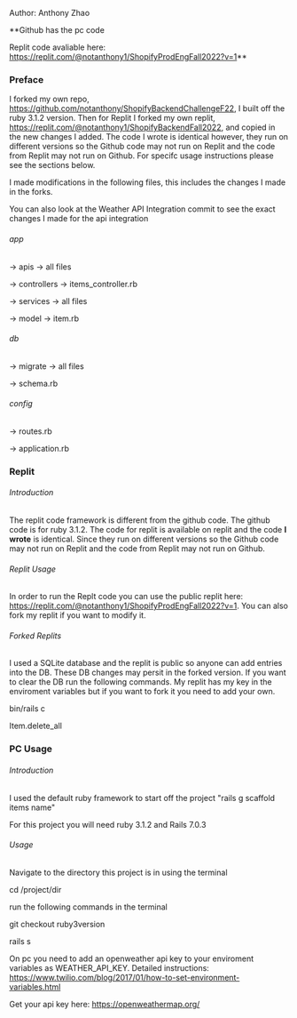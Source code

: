 Author: Anthony Zhao

**Github has the pc code

Replit code avaliable here:  https://replit.com/@notanthony1/ShopifyProdEngFall2022?v=1**

### Preface


I forked my own repo, https://github.com/notanthony/ShopifyBackendChallengeF22, I built off the ruby 3.1.2 version. Then for Replit I forked my own replit, https://replit.com/@notanthony1/ShopifyBackendFall2022, and copied in the new changes I added. The code I wrote is identical however, they run on different versions so the Github code may not run on Replit and the code from Replit may not run on Github. For specifc usage instructions please see the sections below.

I made modifications in the following files, this includes the changes I made in the forks. 

You can also look at the Weather API Integration commit to see the exact changes I made for the api integration

###### app

-> apis -> all files


-> controllers -> items_controller.rb


-> services -> all files


-> model -> item.rb


###### db


-> migrate -> all files


-> schema.rb


###### config 

-> routes.rb


-> application.rb


### Replit 

###### Introduction

The replit code framework is different from the github code. The github code is for ruby 3.1.2. The code for replit is available on replit and the code **I wrote** is identical. Since they run on different versions so the Github code may not run on Replit and the code from Replit may not run on Github.


###### Replit Usage


In order to run the Replt code you can use the public replit here: https://replit.com/@notanthony1/ShopifyProdEngFall2022?v=1. You can also fork my replit if you want to modify it. 

###### Forked Replits 

I used a SQLite database and the replit is public so anyone can add entries into the DB. These DB changes may persit in the forked version. If you want to clear the DB run the following commands. My replit has my key in the enviroment variables but if you want to fork it you need to add your own.


bin/rails c 


Item.delete_all


### PC Usage

###### Introduction

I used the default ruby framework to start off the project "rails g scaffold items name"


For this project you will need ruby 3.1.2 and Rails 7.0.3 

###### Usage


Navigate to the directory this project is in using the terminal


cd /project/dir


run the following commands in the terminal


git checkout ruby3version


rails s


On pc you need to add an openweather api key to your enviroment variables as WEATHER_API_KEY. Detailed instructions: https://www.twilio.com/blog/2017/01/how-to-set-environment-variables.html 


Get your api key here:
https://openweathermap.org/
